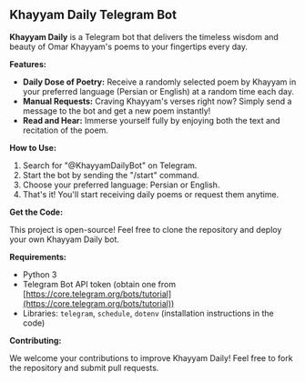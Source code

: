 ## Khayyam Daily Telegram Bot

**Khayyam Daily** is a Telegram bot that delivers the timeless wisdom and beauty of Omar Khayyam's poems to your fingertips every day.

**Features:**

* **Daily Dose of Poetry:** Receive a randomly selected poem by Khayyam in your preferred language (Persian or English) at a random time each day.
* **Manual Requests:** Craving Khayyam's verses right now? Simply send a message to the bot and get a new poem instantly!
* **Read and Hear:** Immerse yourself fully by enjoying both the text and recitation of the poem.

**How to Use:**

1. Search for "@KhayyamDailyBot" on Telegram.
2. Start the bot by sending the "/start" command.
3. Choose your preferred language: Persian or English.
4. That's it! You'll start receiving daily poems or request them anytime.

**Get the Code:**

This project is open-source! Feel free to clone the repository and deploy your own Khayyam Daily bot.

**Requirements:**

* Python 3
* Telegram Bot API token (obtain one from [https://core.telegram.org/bots/tutorial](https://core.telegram.org/bots/tutorial))
* Libraries: `telegram`, `schedule`, `dotenv` (installation instructions in the code)

**Contributing:**

We welcome your contributions to improve Khayyam Daily! Feel free to fork the repository and submit pull requests.
